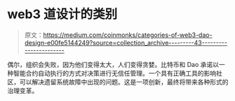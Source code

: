 # web3 道设计的类别

> 原文：<https://medium.com/coinmonks/categories-of-web3-dao-design-e00fe5144249?source=collection_archive---------43----------------------->

偶尔，组织会失败，因为他们变得太大，人们变得贪婪。比特币和 Dao 承诺以一种智能合约自动执行的方式对决策进行无信任管理。一个具有正确工具的影响社区，可以解决遗留系统故障中出现的问题。这是一项创新，最终将带来各种形式的治理变革。